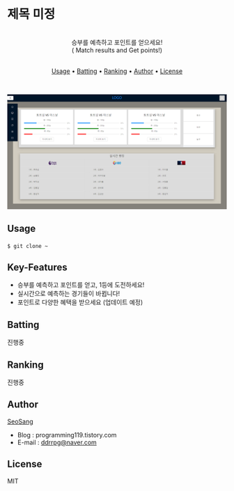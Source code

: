 # 제목 미정

<br>
<center>
  승부를 예측하고 포인트를 얻으세요! <br>  
  ( Match results and Get points!)
</center>
<br>


<p align="center">
  <a href="#usage">Usage</a> •
  <a href="#boast-puppy">Batting</a> •
  <a href="#random-dog">Ranking</a> •
  <a href="#author">Author</a> •
  <a href="#license">License</a>
</p>
<br>

![메인화면](./src/main.png)
  
## Usage

<code>$ git clone ~</code>


## Key-Features

- 승부를 예측하고 포인트를 얻고, 1등에 도전하세요!
- 실시간으로 예측하는 경기들이 바뀝니다!
- 포인트로 다양한 혜택을 받으세요 (업데이트 예정)

## Batting
진행중
## Ranking
진행중
## Author

[SeoSang](https://github.com/SeoSang)
- Blog : programming119.tistory.com
- E-mail : ddrrpg@naver.com

## License

MIT